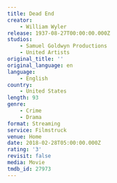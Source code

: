 ```yaml
---
title: Dead End
creator:
    - William Wyler
release: 1937-08-27T00:00:00.000Z
studios:
    - Samuel Goldwyn Productions
    - United Artists
original_title: ''
original_language: en
language:
    - English
country:
    - United States
length: 93
genre:
    - Crime
    - Drama
format: Streaming
service: Filmstruck
venue: Home
date: 2018-02-28T05:00:00.000Z
rating: '3'
revisit: false
media: Movie
tmdb_id: 27973
---
```



